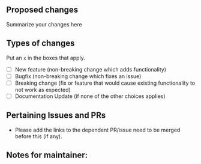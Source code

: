 <!--  Thanks for sending a pull request!  -->

## Proposed changes

Summarize your changes here

## Types of changes

Put an `x` in the boxes that apply.

- [ ] New feature (non-breaking change which adds functionality)
- [ ] Bugfix (non-breaking change which fixes an issue)
- [ ] Breaking change (fix or feature that would cause existing functionality to not work as expected)
- [ ] Documentation Update (if none of the other choices applies)

## Pertaining Issues and PRs

- Please add the links to the dependent PR/issue need to be merged before this (if any).

## Notes for maintainer:
